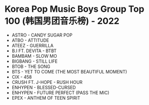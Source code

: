 # Korea Pop Music Boys Group Top 100 (韩国男团音乐榜) - 2022

- ASTRO - CANDY SUGAR POP
- ATBO - ATTITUDE
- ATEEZ - GUERRILLA
- B.I FT. DEVITA - BTBT
- BAMBAM - SLOW MO
- BIGBANG - STILL LIFE
- BTOB - THE SONG
- BTS - YET TO COME (THE MOST BEAUTIFUL MOMENT)
- CIX - 458
- CRUSH FT. J-HOPE - RUSH HOUR
- ENHYPEN - BLESSED-CURSED
- ENHYPEN - FUTURE PERFECT (PASS THE MIC)
- EPEX - ANTHEM OF TEEN SPIRIT
